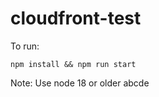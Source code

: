 # cloudfront-test

To run:

```shell
npm install && npm run start
```

Note: Use node 18 or older
abcde
